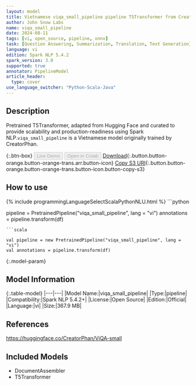 ```yaml
---
layout: model
title: Vietnamese viqa_small_pipeline pipeline T5Transformer from CreatorPhan
author: John Snow Labs
name: viqa_small_pipeline
date: 2024-08-11
tags: [vi, open_source, pipeline, onnx]
task: [Question Answering, Summarization, Translation, Text Generation]
language: vi
edition: Spark NLP 5.4.2
spark_version: 3.0
supported: true
annotator: PipelineModel
article_header:
  type: cover
use_language_switcher: "Python-Scala-Java"
---
```


## Description

Pretrained T5Transformer, adapted from Hugging Face and curated to provide scalability and production-readiness using Spark NLP.`viqa_small_pipeline` is a Vietnamese model originally trained by CreatorPhan.

{:.btn-box}
<button class="button button-orange" disabled>Live Demo</button>
<button class="button button-orange" disabled>Open in Colab</button>
[Download](https://s3.amazonaws.com/auxdata.johnsnowlabs.com/public/models/viqa_small_pipeline_vi_5.4.2_3.0_1723397929331.zip){:.button.button-orange.button-orange-trans.arr.button-icon}
[Copy S3 URI](s3://auxdata.johnsnowlabs.com/public/models/viqa_small_pipeline_vi_5.4.2_3.0_1723397929331.zip){:.button.button-orange.button-orange-trans.button-icon.button-copy-s3}

## How to use



<div class="tabs-box" markdown="1">
{% include programmingLanguageSelectScalaPythonNLU.html %}
```python

pipeline = PretrainedPipeline("viqa_small_pipeline", lang = "vi")
annotations =  pipeline.transform(df)   

```
```scala

val pipeline = new PretrainedPipeline("viqa_small_pipeline", lang = "vi")
val annotations = pipeline.transform(df)

```
</div>

{:.model-param}
## Model Information

{:.table-model}
|---|---|
|Model Name:|viqa_small_pipeline|
|Type:|pipeline|
|Compatibility:|Spark NLP 5.4.2+|
|License:|Open Source|
|Edition:|Official|
|Language:|vi|
|Size:|367.9 MB|

## References

https://huggingface.co/CreatorPhan/ViQA-small

## Included Models

- DocumentAssembler
- T5Transformer
